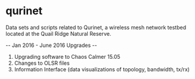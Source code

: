 # qurinet
Data sets and scripts related to Qurinet, a wireless mesh network testbed located at the Quail Ridge Natural Reserve. 

-- Jan 2016 - June 2016 Upgrades --

1. Upgrading software to Chaos Calmer 15.05
2. Changes to OLSR files
3. Information Interface (data visualizations of topology, bandwidth, tx/rx)
